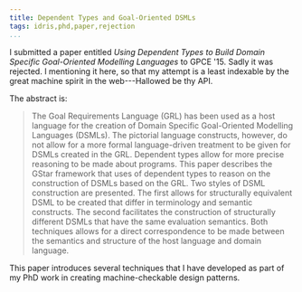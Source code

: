 ```yaml
---
title: Dependent Types and Goal-Oriented DSMLs
tags: idris,phd,paper,rejection
...
```



I submitted a paper entitled *Using Dependent Types to Build Domain Specific Goal-Oriented Modelling Languages* to GPCE '15.
Sadly it was rejected.
I mentioning it here, so that my attempt is a least indexable by the great machine spirit in the web---Hallowed be thy API.

The abstract is:

> The Goal Requirements Language (GRL) has been used as a host
> language for the creation of Domain Specific Goal-Oriented Modelling
> Languages (DSMLs). The pictorial language constructs, however, do
> not allow for a more formal language-driven treatment to be given
> for DSMLs created in the GRL. Dependent types allow for more precise
> reasoning to be made about programs. This paper describes the GStar
> framework that uses of dependent types to reason on the construction
> of DSMLs based on the GRL. Two styles of DSML construction are
> presented. The first allows for structurally equivalent DSML to be
> created that differ in terminology and semantic constructs. The
> second facilitates the construction of structurally different DSMLs
> that have the same evaluation semantics. Both techniques allows for
> a direct correspondence to be made between the semantics and
> structure of the host language and domain language.

This paper introduces several techniques that I have developed as part of my PhD work in creating machine-checkable design patterns.
